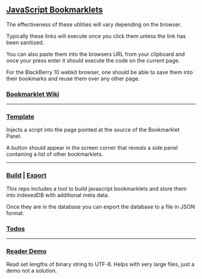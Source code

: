 ## [JavaScript Bookmarklets](https://autoraidapi.github.io/bookmarklets/)

The effectiveness of these utilities will vary depending on the browser. 

Typically these links will execute once you click them unless the link has been sanitized. 

You can also paste them into the browsers URL from your clipboard and once your press enter it should execute the code on the current page.

For the BlackBerry 10 webkit browser, one should be able to save them into their bookmarks and reuse them over any other page.

### [Bookmarklet Wiki](https://github.com/Autoraidapi/bookmarklets/wiki)

---

### [Template](https://github.com/Autoraidapi/bookmarklets/wiki/Template)

Injects a script into the page pointed at the source of the Bookmarklet Panel.

A button should appear in the screen corner that reveals a side panel containing a list of other bookmarklets.

---

### [Build](https://autoraidapi.github.io/bookmarklets/assets/html/builder.html) | [Export](https://autoraidapi.github.io/bookmarklets/assets/html/idb.html)

This repo includes a tool to build javascript bookmarklets and store them into indexedDB with additional meta data. 

Once they are in the database you can export the database to a file in JSON format.

### [Todos](https://github.com/Autoraidapi/bookmarklets/projects)

---

### [Reader Demo](https://codepen.io/RJLeyra/debug/GRqJRVX)

Read set lengths of binary string to UTF-8. Helps with very large files, just a demo not a solution. 
